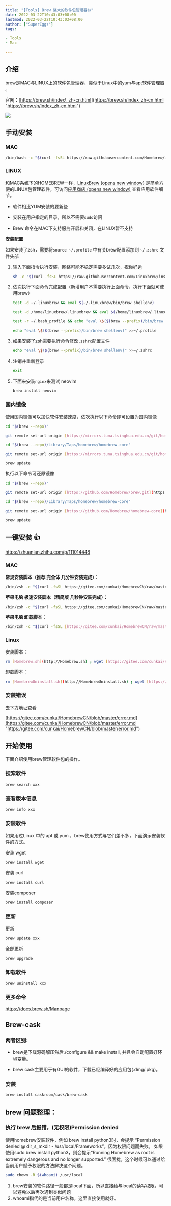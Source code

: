```yaml
---
title: "[Tools] Brew 强大的软件包管理器👍"
date: 2022-03-22T10:43:03+08:00
lastmod: 2022-03-22T10:43:03+08:00
author: ["SuperEggs"]
tags:

- Tools
- Mac

---
```


## 介绍

brew是MAC与LINUX上的软件包管理器，类似于Linux中的yum与apt软件管理器 。

官网：[https://brew.sh/index\_zh-cn.html](https://brew.sh/index_zh-cn.html "https://brew.sh/index_zh-cn.html")

![](https://i.loli.net/2021/04/26/fhEiZosHCSIaxGy.png)

## 手动安装

### MAC

```bash
/bin/bash -c "$(curl -fsSL https://raw.githubusercontent.com/Homebrew/install/HEAD/install.sh)"
```

### LINUX

和MAC系统下的HOMEBREW一样，[LinuxBrew (opens new window)](https://docs.brew.sh/Homebrew-on-Linux "LinuxBrew (opens new window)")
是简单方便的LINUX包管理软件，可访问[应用商店 (opens new window)](https://formulae.brew.sh/formula-linux/ "应用商店 (opens new window)")
查看应用软件细节。

* 软件相比YUM安装的要新些

* 安装在用户指定的目录，所以不需要`sudo`访问

* Brew 命令在MAC下支持服务开启和关闭，在LINUX暂不支持

**安装配置**

如果安装了zsh，需要将`source ~/.profile` 中有关brew配置添加到 `~/.zshrc` 文件头部

1. 输入下面指令执行安装，网络可能不稳定需要多试几次，祝你好运

   ```bash
   sh -c "$(curl -fsSL https://raw.githubusercontent.com/Linuxbrew/install/master/install.sh)"
   ```

2. 依次执行下面命令完成配置（新增用户不需要执行上面命令，执行下面就可使用brew）

   ```bash
   test -d ~/.linuxbrew && eval $(~/.linuxbrew/bin/brew shellenv)

   test -d /home/linuxbrew/.linuxbrew && eval $(/home/linuxbrew/.linuxbrew/bin/brew shellenv)

   test -r ~/.bash_profile && echo "eval \$($(brew --prefix)/bin/brew shellenv)" >>~/.bash_profile

   echo "eval \$($(brew --prefix)/bin/brew shellenv)" >>~/.profile
   ```

3. 如果安装了zsh需要执行命令修改`.zshrc`配置文件

   ```bash
   echo "eval \$($(brew --prefix)/bin/brew shellenv)" >>~/.zshrc
   ```

4. 注销并重新登录

   ```bash
   exit
   ```

5. 下面来安装`nginx`来测试 neovim

   ```bash
   brew install neovim
   ```

### 国内镜像

使用国内镜像可以加快软件安装速度，依次执行以下命令即可设置为国内镜像

```bash
cd "$(brew --repo)"

git remote set-url origin [https://mirrors.tuna.tsinghua.edu.cn/git/homebrew/brew.git](https://mirrors.tuna.tsinghua.edu.cn/git/homebrew/brew.git)

cd "$(brew --repo)/Library/Taps/homebrew/homebrew-core"

git remote set-url origin [https://mirrors.tuna.tsinghua.edu.cn/git/homebrew/homebrew-core.git](https://mirrors.tuna.tsinghua.edu.cn/git/homebrew/homebrew-core.git)

brew update
```

执行以下命令可还原镜像

```bash
cd "$(brew --repo)"

git remote set-url origin [https://github.com/Homebrew/brew.git](https://github.com/Homebrew/brew.git)

cd "$(brew --repo)/Library/Taps/homebrew/homebrew-core"

git remote set-url origin [https://github.com/Homebrew/homebrew-core](https://github.com/Homebrew/homebrew-core)

brew update
```

## 一键安装 👍

<https://zhuanlan.zhihu.com/p/111014448>

### MAC

**常规安装脚本（推荐 完全体 几分钟安装完成）：**

```bash
/bin/zsh -c "$(curl -fsSL https://gitee.com/cunkai/HomebrewCN/raw/master/Homebrew.sh)"
```

**苹果电脑 极速安装脚本（精简版 几秒钟安装完成）：**

```bash
/bin/zsh -c "$(curl -fsSL https://gitee.com/cunkai/HomebrewCN/raw/master/Homebrew.sh)" speed
```

**苹果电脑 卸载脚本：**

```bash
/bin/zsh -c "$(curl -fsSL [https://gitee.com/cunkai/HomebrewCN/raw/master/HomebrewUninstall.sh](https://gitee.com/cunkai/HomebrewCN/raw/master/HomebrewUninstall.sh))"
```

### **Linux**

安装脚本：

```bash
rm [Homebrew.sh](http://Homebrew.sh) ; wget [https://gitee.com/cunkai/HomebrewCN/raw/master/Homebrew.sh](https://gitee.com/cunkai/HomebrewCN/raw/master/Homebrew.sh) ; bash [Homebrew.sh](http://Homebrew.sh)
```

卸载脚本：

```bash
rm [HomebrewUninstall.sh](http://HomebrewUninstall.sh) ; wget [https://gitee.com/cunkai/HomebrewCN/raw/master/HomebrewUninstall.sh](https://gitee.com/cunkai/HomebrewCN/raw/master/HomebrewUninstall.sh) ; bash [HomebrewUninstall.sh](http://HomebrewUninstall.sh)
```

### 安装**错误**

去下方[地址](https://link.zhihu.com/?target=https://gitee.com/cunkai/HomebrewCN/blob/master/error.md "地址")查看

[https://gitee.com/cunkai/HomebrewCN/blob/master/error.md](https://gitee.com/cunkai/HomebrewCN/blob/master/error.md "https://gitee.com/cunkai/HomebrewCN/blob/master/error.md")

## 开始使用

下面介绍使用brew管理软件包的操作。

### 搜索软件

```bash
brew search xxx
```

### 查看版本信息

```bash
brew info xxx
```

### 安装软件

如果用过Linux 中的 apt 或 yum ，brew使用方式与它们差不多，下面演示安装软件的方式。

安装 wget

```bash
brew install wget
```

安装 curl

```bash
brew install curl
```

安装composer

```bash
brew install composer
```

### 更新

更新&#x20;

```bash
brew update xxx
```

全部更新

```bash
brew upgrade
```

### 卸载软件

```bash
brew uninstall xxx
```

### 更多命令

<https://docs.brew.sh/Manpage>

## Brew-cask

### 两者区别:

* brew是下载源码解压然后./configure && make install, 并且会自动配置好环境变量。

* brew cask主要用于有GUI的软件，下载已经编译好的应用包(.dmg/.pkg)。

### 安装

```bash
brew install caskroom/cask/brew-cask
```

## brew 问题整理：

### 执行 brew 后报错，(无权限)Permission denied&#x20;

使用homebrew安装软件，例如 brew install python3时，会提示 “Permission denied @ dir\_s\_mkdir -
/usr/local/Frameworks”，因为权限问题而失败。
如果使用sudo brew install python3，则会提示“Running Homebrew as root is extremely dangerous and no longer supported.”
很困扰。这个时候可以通过给当前用户赋予权限的方法解决这个问题。

```bash
sudo chown -R $(whoami) /usr/local
```

1. brew安装的软件路径一般都是local下面，所以直接给与local的读写权限，可以避免以后再次遇到类似问题
2. whoami指代的是当前用户名称，这里直接使用就好。

